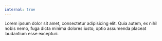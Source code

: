 ```yaml
---
internal: true
---
```

Lorem ipsum dolor sit amet, consectetur adipisicing elit. Quia autem, ex nihil nobis nemo, fuga dicta minima dolores iusto, optio assumenda placeat laudantium esse excepturi.